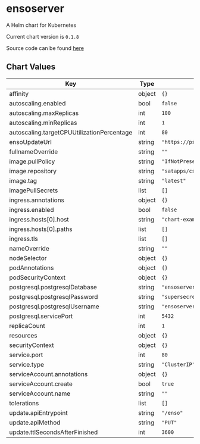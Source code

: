 ensoserver
==========
A Helm chart for Kubernetes

Current chart version is `0.1.8`

Source code can be found [here](https://github.com/SatelliteApplicationsCatapult/csvs-enso-server)



## Chart Values

| Key | Type | Default | Description |
|-----|------|---------|-------------|
| affinity | object | `{}` |  |
| autoscaling.enabled | bool | `false` |  |
| autoscaling.maxReplicas | int | `100` |  |
| autoscaling.minReplicas | int | `1` |  |
| autoscaling.targetCPUUtilizationPercentage | int | `80` |  |
| ensoUpdateUrl | string | `"https://psl.noaa.gov/enso/mei/data/meiv2.data"` |  |
| fullnameOverride | string | `""` |  |
| image.pullPolicy | string | `"IfNotPresent"` |  |
| image.repository | string | `"satapps/csvs-enso-server"` |  |
| image.tag | string | `"latest"` |  |
| imagePullSecrets | list | `[]` |  |
| ingress.annotations | object | `{}` |  |
| ingress.enabled | bool | `false` |  |
| ingress.hosts[0].host | string | `"chart-example.local"` |  |
| ingress.hosts[0].paths | list | `[]` |  |
| ingress.tls | list | `[]` |  |
| nameOverride | string | `""` |  |
| nodeSelector | object | `{}` |  |
| podAnnotations | object | `{}` |  |
| podSecurityContext | object | `{}` |  |
| postgresql.postgresqlDatabase | string | `"ensoserver"` |  |
| postgresql.postgresqlPassword | string | `"supersecret"` |  |
| postgresql.postgresqlUsername | string | `"ensoserver"` |  |
| postgresql.servicePort | int | `5432` |  |
| replicaCount | int | `1` |  |
| resources | object | `{}` |  |
| securityContext | object | `{}` |  |
| service.port | int | `80` |  |
| service.type | string | `"ClusterIP"` |  |
| serviceAccount.annotations | object | `{}` |  |
| serviceAccount.create | bool | `true` |  |
| serviceAccount.name | string | `""` |  |
| tolerations | list | `[]` |  |
| update.apiEntrypoint | string | `"/enso"` |  |
| update.apiMethod | string | `"PUT"` |  |
| update.ttlSecondsAfterFinished | int | `3600` |  |
